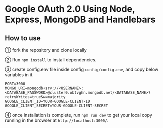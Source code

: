 # Google OAuth 2.0 Using Node, Express, MongoDB and Handlebars

## How to use

① fork the repository and clone locally

② Run `npm install` to install dependencies.

③ create config.env file inside config `config/config.env`, and copy below variables in it.
```
PORT=3000
MONGO_URI=mongodb+srv://<USERNAME>:<DATABASE_PASSWORD>@cluster0.obtvghn.mongodb.net/<DATABASE_NAME>?retryWrites=true&w=majority
GOOGLE_CLIENT_ID=YOUR-GOOGLE-CLIENT-ID
GOOGLE_CLIENT_SECRET=YOUR-GOOGLE-CLIENT-SECRET
```
④ once installation is complete, run `npm run dev` to get your local copy running in the browser at `http://localhost:3000/`.